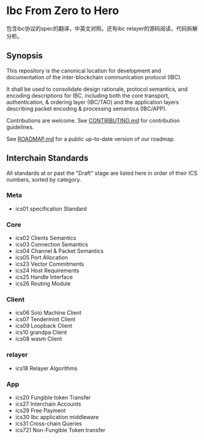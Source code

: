 # Ibc From Zero to Hero

包含ibc协议的spec的翻译，中英文对照。还有ibc relayer的源码阅读，代码拆解分析。

## **Synopsis**

This repository is the canonical location for development and documentation of the inter-blockchain communication protocol (IBC).

It shall be used to consolidate design rationale, protocol semantics, and encoding descriptions for IBC, including both the core transport, authentication, & ordering layer (IBC/TAO) and the application layers describing packet encoding & processing semantics (IBC/APP).

Contributions are welcome. See [CONTRIBUTING.md](https://github.com/cosmos/ibc/blob/master/meta/CONTRIBUTING.md) for contribution guidelines.

See [ROADMAP.md](https://github.com/cosmos/ibc/blob/master/meta/ROADMAP.md) for a public up-to-date version of our roadmap.

## **Interchain Standards**

All standards at or past the "Draft" stage are listed here in order of their ICS numbers, sorted by category.

### **Meta**

- ics01 specification Standard

### **Core**

- ics02 Clients Semantics
- ics03 Connection Semantics
- ics04 Channel & Packet Semantics
- ics05 Port Allocation
- ics23 Vector Commitments
- ics24 Host Requirements
- ics25 Handle Interface
- ics26 Routing Module 
  
### **Client**

- ics06 Solo Machine Client
- ics07 Tendermint Client
- ics09 Loopback Client 
- ics10 grandpa Client 
- ics08 wasm Client


### **relayer**

- ics18 Relayer Algorithms

### App

- ics20 Fungible token Transfer
- ics27 Interchain Accounts
- ics29 Free Payment
- ics30 Ibc application middleware
- ics31 Cross-chain Queries
- ics721 Non-Fungible Token transfer